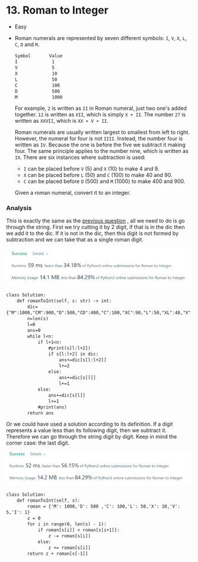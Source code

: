 # 13. Roman to Integer

* Easy
*   Roman numerals are represented by seven different symbols: `I`, `V`, `X`, `L`, `C`, `D` and `M`.

    ```
    Symbol       Value
    I             1
    V             5
    X             10
    L             50
    C             100
    D             500
    M             1000
    ```

    For example, `2` is written as `II` in Roman numeral, just two one's added together. `12` is written as `XII`, which is simply `X + II`. The number `27` is written as `XXVII`, which is `XX + V + II`.

    Roman numerals are usually written largest to smallest from left to right. However, the numeral for four is not `IIII`. Instead, the number four is written as `IV`. Because the one is before the five we subtract it making four. The same principle applies to the number nine, which is written as `IX`. There are six instances where subtraction is used:

    * `I` can be placed before `V` (5) and `X` (10) to make 4 and 9.&#x20;
    * `X` can be placed before `L` (50) and `C` (100) to make 40 and 90.&#x20;
    * `C` can be placed before `D` (500) and `M` (1000) to make 400 and 900.

    Given a roman numeral, convert it to an integer.

### Analysis

This is exactly the same as the [previous question](12.-integer-to-roman.md) , all we need to do is go through the string. First we try cutting it by 2 digit, if that is in the dic then we add it to the dic. If it is not in the dic, then this digit is not formed by subtraction and we can take that as a single roman digit.&#x20;

![](<../.gitbook/assets/image (8) (1) (1) (1) (1).png>)

```
class Solution:
    def romanToInt(self, s: str) -> int:
        dic={"M":1000,"CM":900,"D":500,"CD":400,"C":100,"XC":90,"L":50,"XL":40,"X":10,"IX":9,"V":5,"IV":4,"I":1}
        n=len(s)
        l=0
        ans=0
        while l<n:
            if l+1<n:
                #print(s[l:l+2])
                if s[l:l+2] in dic:
                    ans+=dic[s[l:l+2]]
                    l+=2
                else:
                    ans+=dic[s[l]]
                    l+=1
            else:
                ans+=dic[s[l]]
                l+=1
            #print(ans)
        return ans
```

Or we could have used a solution according to its definition. If a digit represents a value less than its following digit, then we subtract it. Therefore we can go through the string digit by digit. Keep in mind the corner case: the last digit.&#x20;

![](<../.gitbook/assets/image (2) (1) (1) (1).png>)

```
class Solution:
    def romanToInt(self, s):
        roman = {'M': 1000,'D': 500 ,'C': 100,'L': 50,'X': 10,'V': 5,'I': 1}
        z = 0
        for i in range(0, len(s) - 1):
            if roman[s[i]] < roman[s[i+1]]:
                z -= roman[s[i]]
            else:
                z += roman[s[i]]
        return z + roman[s[-1]]
```
